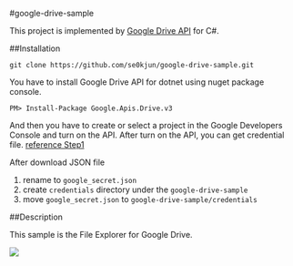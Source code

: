 #google-drive-sample

This project is implemented by [Google Drive API](https://developers.google.com/api-client-library/dotnet/) for C#.

##Installation

	git clone https://github.com/se0kjun/google-drive-sample.git

You have to install Google Drive API for dotnet using nuget package console.

	PM> Install-Package Google.Apis.Drive.v3

And then you have to create or select a project in the Google Developers Console and turn on the API. After turn on the API, you can get credential file. [reference Step1](https://developers.google.com/drive/v3/web/quickstart/dotnet)

After download JSON file
	
1. rename to `google_secret.json`
2. create `credentials` directory under the `google-drive-sample`
3. move `google_secret.json` to `google-drive-sample/credentials`

##Description

This sample is the File Explorer for Google Drive. 

![](https://raw.githubusercontent.com/se0kjun/google-drive-sample/master/example/example.gif)
   